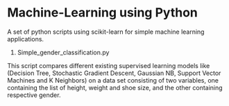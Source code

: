 # Machine-Learning using Python

A set of python scripts using scikit-learn for simple machine learning applications. 

1. Simple_gender_classification.py

This script compares different existing supervised learning models like (Decision Tree, Stochastic Gradient Descent, Gaussian NB, Support Vector Machines and K Neighbors) on a data set consisting of two variables, one containing the list of height, weight and shoe size, and the other containing respective gender. 



